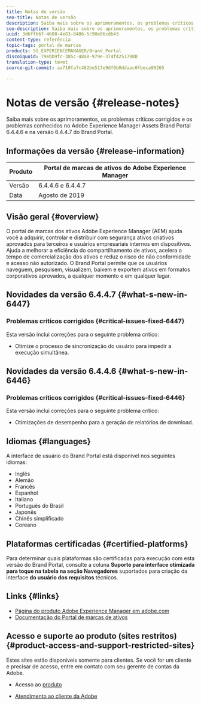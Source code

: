 ```yaml
---
title: Notas de versão
seo-title: Notas de versão
description: Saiba mais sobre os aprimoramentos, os problemas críticos corrigidos e os problemas conhecidos no Adobe Experience Manager Assets Brand Portal 6.4.4.6 e na versão 6.4.4.7 do Brand Portal.
seo-description: Saiba mais sobre os aprimoramentos, os problemas críticos corrigidos e os problemas conhecidos no Adobe Experience Manager Assets Brand Portal 6.4.4.6 e na versão 6.4.4.7 do Brand Portal.
uuid: 3d6ffb6f-4608-4e83-8486-5c90e06cdb43
content-type: referência
topic-tags: portal de marcas
products: SG_EXPERIENCEMANAGER/Brand_Portal
discoiquuid: 79ebb9fc-385c-48a8-979e-374f42517988
translation-type: tm+mt
source-git-commit: aa710fa7c482be517e9df0b0ddaac0fbeca90265

---
```



# Notas de versão {#release-notes}

Saiba mais sobre os aprimoramentos, os problemas críticos corrigidos e os problemas conhecidos no Adobe Experience Manager Assets Brand Portal 6.4.4.6 e na versão 6.4.4.7 do Brand Portal.

## Informações da versão {#release-information}

| Produto | Portal de marcas de ativos do Adobe Experience Manager |
|---|---|
| Versão | 6.4.4.6 e 6.4.4.7 |
| Data | Agosto de 2019 |

## Visão geral {#overview}

O portal de marcas dos ativos Adobe Experience Manager (AEM) ajuda você a adquirir, controlar e distribuir com segurança ativos criativos aprovados para terceiros e usuários empresariais internos em dispositivos. Ajuda a melhorar a eficiência do compartilhamento de ativos, acelera o tempo de comercialização dos ativos e reduz o risco de não conformidade e acesso não autorizado. O Brand Portal permite que os usuários naveguem, pesquisem, visualizem, baixem e exportem ativos em formatos corporativos aprovados, a qualquer momento e em qualquer lugar.

## Novidades da versão 6.4.4.7 {#what-s-new-in-6447}

### Problemas críticos corrigidos {#critical-issues-fixed-6447}

Esta versão inclui correções para o seguinte problema crítico:

* Otimize o processo de sincronização do usuário para impedir a execução simultânea.

## Novidades da versão 6.4.4.6 {#what-s-new-in-6446}

### Problemas críticos corrigidos {#critical-issues-fixed-6446}

Esta versão inclui correções para o seguinte problema crítico:

* Otimizações de desempenho para a geração de relatórios de download.

## Idiomas {#languages}

A interface de usuário do Brand Portal está disponível nos seguintes idiomas:

* Inglês
* Alemão
* Francês
* Espanhol
* Italiano
* Português do Brasil
* Japonês
* Chinês simplificado
* Coreano

## Plataformas certificadas {#certified-platforms}

Para determinar quais plataformas são certificadas para execução com esta versão do Brand Portal, consulte a coluna **Suporte para interface otimizada para toque na tabela na seção Navegadores** suportados para criação da interface **do usuário dos requisitos** [](https://helpx.adobe.com/experience-manager/6-4/sites/deploying/using/technical-requirements.html)técnicos.

## Links {#links}

* [Página do produto Adobe Experience Manager em adobe.com](http://www.adobe.com/in/marketing-cloud/experience-manager.html)
* [Documentação do Portal de marcas de ativos](https://helpx.adobe.com/experience-manager/brand-portal/user-guide.html)

## Acesso e suporte ao produto (sites restritos) {#product-access-and-support-restricted-sites}

Estes sites estão disponíveis somente para clientes. Se você for um cliente e precisar de acesso, entre em contato com seu gerente de contas da Adobe.

* [](https://daycare.day.com) Acesso ao [produto](https://login.marketing.adobe.com)

* [Atendimento ao cliente da Adobe](https://helpx.adobe.com/contact.html)
